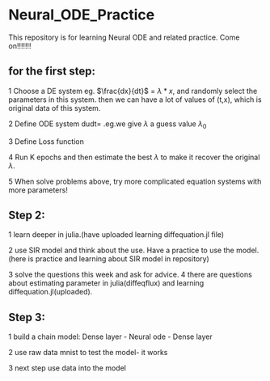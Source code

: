 # Neural_ODE_Practice
This repository is for learning Neural ODE and related practice. Come on!!!!!!!

## for the first step: 
1 Choose a DE system eg. $`\frac{dx}{dt}`$ = $`\lambda * x`$, and randomly select the parameters in this system. then we can have a lot of values of (t,x), which is original data of this system.

2 Define ODE system dudt=  .eg.we give $`\lambda`$ a guess value $`\lambda_{0}`$

3 Define Loss function

4 Run K epochs and then estimate the best $`\lambda`$ to make it recover the original $`\lambda`$. 

5 When solve problems above, try more complicated equation systems with more parameters!

## Step 2:
1 learn deeper in julia.(have uploaded learning diffequation.jl file)

2 use SIR model and think about the use. Have a practice to use the model. (here is practice and learning about SIR model in repository)

3 solve the questions this week and ask for advice.
4 there are questions about estimating parameter in julia(diffeqflux) and learning diffequation.jl(uploaded).

## Step 3:
1 build a chain model: Dense layer - Neural ode - Dense layer

2 use raw data mnist to test the model- it works

3 next step use data into the model

